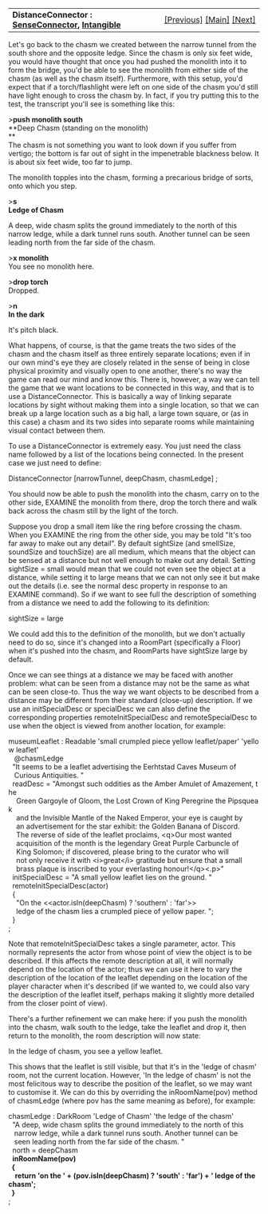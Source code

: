 ---
---
<table width="100%" data-border="0" data-cellspacing="0"
data-cellpadding="3" data-bgcolor="#C0C0C0">
<colgroup>
<col style="width: 50%" />
<col style="width: 50%" />
</colgroup>
<tbody>
<tr>
<td style="text-align: left;"><strong>DistanceConnector : <a
href="senseconnector.html">SenseConnector</a>, <a
href="intangible.html">Intangible</a><br />
</strong></td>
<td style="text-align: right;"><a href="intangible.html">[Previous]</a>
<a href="generalintroduction.html">[Main]</a> <a
href="occluder.html">[Next]</a></td>
</tr>
</tbody>
</table>

  
Let's go back to the chasm we created between the narrow tunnel from the
south shore and the opposite ledge. Since the chasm is only six feet
wide, you would have thought that once you had pushed the monolith into
it to form the bridge, you'd be able to see the monolith from either
side of the chasm (as well as the chasm itself). Furthermore, with this
setup, you'd expect that if a torch/flashlight were left on one side of
the chasm you'd still have light enough to cross the chasm by. In fact,
if you try putting this to the test, the transcript you'll see is
something like this:  
  
  
\>**push monolith south**  
**Deep Chasm (standing on the monolith)  
**  
The chasm is not something you want to look down if you suffer from
vertigo; the bottom is far out of sight in the impenetrable blackness
below. It is about six feet wide, too far to jump.  
  
The monolith topples into the chasm, forming a precarious bridge of
sorts, onto which you step.  
  
\>**s**  
**Ledge of Chasm**  
  
A deep, wide chasm splits the ground immediately to the north of this
narrow ledge, while a dark tunnel runs south. Another tunnel can be seen
leading north from the far side of the chasm.  
  
\>**x monolith**  
You see no monolith here.  
  
\>**drop torch**  
Dropped.  
  
\>**n**  
**In the dark**  
  
It's pitch black.  
  
What happens, of course, is that the game treats the two sides of the
chasm and the chasm itself as three entirely separate locations; even if
in our own mind's eye they are closely related in the sense of being in
close physical proximity and visually open to one another, there's no
way the game can read our mind and know this. There is, however, a way
we can tell the game that we want locations to be connected in this way,
and that is to use a DistanceConnector. This is basically a way of
linking separate locations by sight without making them into a single
location, so that we can break up a large location such as a big hall, a
large town square, or (as in this case) a chasm and its two sides into
separate rooms while maintaining visual contact between them.  
  
To use a DistanceConnector is extremely easy. You just need the class
name followed by a list of the locations being connected. In the present
case we just need to define:  
  
DistanceConnector \[narrowTunnel, deepChasm, chasmLedge\] ;  
  
You should now be able to push the monolith into the chasm, carry on to
the other side, EXAMINE the monolith from there, drop the torch there
and walk back across the chasm still by the light of the torch.  
  
Suppose you drop a small item like the ring before crossing the chasm.
When you EXAMINE the ring from the other side, you may be told "It's too
far away to make out any detail". By default sightSize (and smellSize,
soundSize and touchSize) are all medium, which means that the object can
be sensed at a distance but not well enough to make out any detail.
Setting sightSize = small would mean that we could not even see the
object at a distance, while setting it to large means that we can not
only see it but make out the details (i.e. see the normal desc property
in response to an EXAMINE command). So if we want to see full the
description of something from a distance we need to add the following to
its definition:  
  
sightSize = large  
  
We could add this to the definition of the monolith, but we don't
actually need to do so, since it's changed into a RoomPart (specifically
a Floor) when it's pushed into the chasm, and RoomParts have sightSize
large by default.  
  
Once we can see things at a distance we may be faced with another
problem: what can be seen from a distance may not be the same as what
can be seen close-to. Thus the way we want objects to be described from
a distance may be different from their standard (close-up) description.
If we use an initSpecialDesc or specialDesc we can also define the
corresponding properties remoteInitSpecialDesc and remoteSpecialDesc to
use when the object is viewed from another location, for example:  
  
museumLeaflet : Readable 'small crumpled piece yellow leaflet/paper' 'yellow leaflet'  
   @chasmLedge  
  "It seems to be a leaflet advertising the Eerhtstad Caves Museum of  
   Curious Antiquities. "  
  readDesc = "Amongst such oddities as the Amber Amulet of Amazement, the  
    Green Gargoyle of Gloom, the Lost Crown of King Peregrine the Pipsqueak  
    and the Invisible Mantle of the Naked Emperor, your eye is caught by  
    an advertisement for the star exhibit: the Golden Banana of Discord.  
    The reverse of side of the leaflet proclaims, \<q\>Our most wanted  
    acquisition of the month is the legendary Great Purple Carbuncle of  
    King Solomon; if discovered, please bring to the curator who will  
    not only receive it with \<i\>great\</i\> gratitude but ensure that a small  
    brass plaque is inscribed to your everlasting honour!\</q\>\<.p\>"  
  initSpecialDesc = "A small yellow leaflet lies on the ground. "  
  remoteInitSpecialDesc(actor)   
  {  
    "On the \<\<actor.isIn(deepChasm) ? 'southern' : 'far'\>\>   
    ledge of the chasm lies a crumpled piece of yellow paper. ";  
  }  
;  
  
Note that remoteInitSpecialDesc takes a single parameter, actor. This
normally represents the actor from whose point of view the object is to
be described. If this affects the remote description at all, it will
normally depend on the location of the actor; thus we can use it here to
vary the description of the location of the leaflet depending on the
location of the player character when it's described (if we wanted to,
we could also vary the description of the leaflet itself, perhaps making
it slightly more detailed from the closer point of view).  
  
There's a further refinement we can make here: if you push the monolith
into the chasm, walk south to the ledge, take the leaflet and drop it,
then return to the monolith, the room description will now state:  
  
In the ledge of chasm, you see a yellow leaflet.  
  
This shows that the leaflet is still visible, but that it's in the
'ledge of chasm' room, not the current location. However, 'In the ledge
of chasm' is not the most felicitous way to describe the position of the
leaflet, so we may want to customise it. We can do this by overriding
the inRoomName(pov) method of chasmLedge (where pov has the same meaning
as before), for example:  
  
chasmLedge : DarkRoom 'Ledge of Chasm' 'the ledge of the chasm'  
  "A deep, wide chasm splits the ground immediately to the north of this  
   narrow ledge, while a dark tunnel runs south. Another tunnel can be   
   seen leading north from the far side of the chasm. "  
  north = deepChasm   
  **inRoomName(pov)   
  {   
    return 'on the ' + (pov.isIn(deepChasm) ? 'south' : 'far') + ' ledge of the chasm';   
  }**  
;  
  
